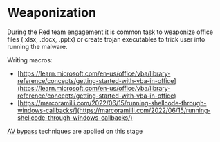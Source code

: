 # Weaponization

During the Red team engagement it is common task to weaponize office files (.xlsx, .docx, .pptx) or create trojan executables to trick user into running the malware.&#x20;

Writing macros:

* [https://learn.microsoft.com/en-us/office/vba/library-reference/concepts/getting-started-with-vba-in-office](https://learn.microsoft.com/en-us/office/vba/library-reference/concepts/getting-started-with-vba-in-office)
* [https://marcoramilli.com/2022/06/15/running-shellcode-through-windows-callbacks/](https://marcoramilli.com/2022/06/15/running-shellcode-through-windows-callbacks/)

[AV bypass](../av-bypass/) techniques are applied on this stage
